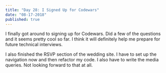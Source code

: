```yaml
---
title: "Day 28: I Signed Up for Codewars"
date: "08-17-2018"
published: true
---
```

I finally got around to signing up for Codewars. Did a few of the questions and it seems pretty cool so far. I think it will definitely help me prepare for future technical interviews. 

I also finished the RSVP section of the wedding site. I have to set up the navigation now and then refactor my code. I also have to write the media queries. Not looking forward to that at all. 